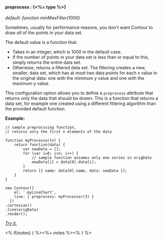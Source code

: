 #### **preprocess** : {<%= type %>}

*default: function minMaxFilter(1000)*

Sometimes, usually for performance reasons, you don't want Contour to draw *all* of the points in your data set. 

The default value is a function that:

* Takes in an integer, which is 1000 in the default case.
* If the number of points in your data set is less than or equal to this, simply returns the entire data set.
* Otherwise, returns a filtered data set. The filtering creates a new, smaller, data set, which has at most two data points for each x value in the original data: one with the minimum y value and one with the maximum y value.

This configuration option allows you to define a `preprocess` attribute that returns only the data that should be drawn. This is a function that returns a data set, for example one created using a different filtering algorithm than the provided default function.


**Example:**

	// sample preprocssing function, 
	// returns only the first n elements of the data
	
	function myProcessor(n) {
		return function(data) {
			var newData = [];
        	for (var i=0; i<n; i++) {
        		// sample function assumes only one series in origData
        		newData[i] = data[0].data[i];
        	}
        	return [{ name: data[0].name, data: newData }];
		}
    }

	new Contour({
        el: '.myLineChart',
        line: { preprocess: myProcessor(3) } 
      })
    .cartesian()
    .line(origData)
    .render();

 *[Try it.](<%= jsFiddleLink %>)*

<% if(notes) { %><%= notes %><% } %>

